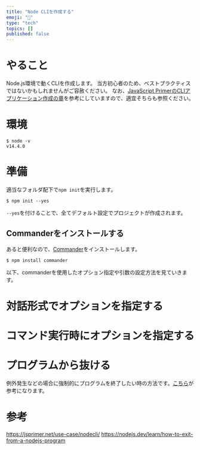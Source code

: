 ```yaml
---
title: "Node CLIを作成する"
emoji: "🙆"
type: "tech"
topics: []
published: false
---
```


# やること
Node.js環境で動くCLIを作成します。
当方初心者のため、ベストプラクティスではないかもしれませんがご容赦ください。
なお、[JavaScript PrimerのCLIアプリケーション作成の章](https://jsprimer.net/use-case/nodecli/)を参考にしていますので、適宜そちらも参照ください。
# 環境
```shell
$ node -v
v14.4.0
```

# 準備
適当なフォルダ配下で`npm init`を実行します。
```shell
$ npm init --yes
```
`--yes`を付けることで、全てデフォルト設定でプロジェクトが作成されます。

## Commanderをインストールする
あると便利なので、[Commander](https://github.com/tj/commander.js)をインストールします。
```shell
$ npm install commander
```
以下、commanderを使用したオプション指定や引数の設定方法を見ていきます。

# 対話形式でオプションを指定する


# コマンド実行時にオプションを指定する


# プログラムから抜ける
例外発生などの場合に強制的にプログラムを終了したい時の方法です。[こちら](https://nodejs.dev/learn/how-to-exit-from-a-nodejs-program)が参考になります。

# 参考
https://jsprimer.net/use-case/nodecli/
https://nodejs.dev/learn/how-to-exit-from-a-nodejs-program